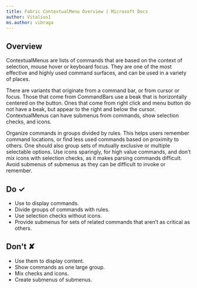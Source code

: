 ```yaml
---
title: Fabric ContextualMenu Overview | Microsoft Docs
author: Vitalius1
ms.author: vibraga
---
```


## Overview
ContextualMenus are lists of commands that are based on the context of selection, mouse hover or keyboard focus. They are one of the most effective and highly used command surfaces, and can be used in a variety of places.

There are variants that originate from a command bar, or from cursor or focus. Those that come from CommandBars use a beak that is horizontally centered on the button. Ones that come from right click and menu button do not have a beak, but appear to the right and below the cursor. ContextualMenus can have submenus from commands, show selection checks, and icons.

Organize commands in groups divided by rules. This helps users remember command locations, or find less used commands based on proximity to others. One should also group sets of mutually exclusive or multiple selectable options. Use icons sparingly, for high value commands, and don’t mix icons with selection checks, as it makes parsing commands difficult. Avoid submenus of submenus as they can be difficult to invoke or remember.



## Do &#10003;
- Use to display commands.
- Divide groups of commands with rules.
- Use selection checks without icons.
- Provide submenus for sets of related commands that aren’t as critical as others.

## Don't &#10008;
- Use them to display content.
- Show commands as one large group.
- Mix checks and icons.
- Create submenus of submenus.